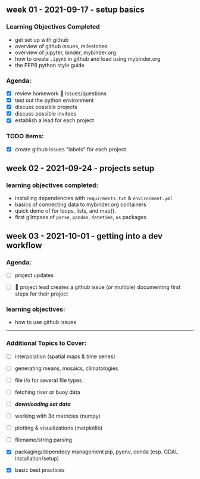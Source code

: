 ## week 01 - 2021-09-17 - setup basics

### Learning Objectives Completed
* get set up with github
* overview of github issues, milestones
* overview of jupyter, binder, mybinder.org
* how to create `.ipynb` in github and load using mybinder.org
* the PEP8 python style guide

### Agenda:
* [X] review homework :book: issues/questions
* [X] test out the python environment
* [X] discuss possible projects
* [X] discuss possible invitees
* [X] establish a lead for each project

### TODO items:
* [X] create github issues "labels" for each project

## week 02 - 2021-09-24 - projects setup
### learning objectives completed:
* installing dependencies with `requirments.txt` & `environment.yml`
* basics of connecting data to mybinder.org containers
* quick demo of for loops, lists, and map().
* first glimpses of `parse`, `pandas`, `datetime`, `os` packages


## week 03 - 2021-10-01 - getting into a dev workflow

### Agenda:
* [ ] project updates
* [ ] :book: project lead creates a github issue (or multiple) documenting first steps for their project 


### learning objectives:
* how to use github issues


-----------------------------------------------------------------------------------

### Additional Topics to Cover:
* [ ] interpolation (spatial maps & time series)
* [ ] generating means, mosaics, climatologies
* [ ] file i/o for several file types
* [ ] fetching river or buoy data 
* [ ] ***downloading sat data***
* [ ] working with 3d matricies (numpy)
* [ ] plotting & visualizations (matplotlib)
* [ ] filename/string parsing
* [x] packaging/dependecy management pip, pyenv, conda (esp. GDAL installation/setup)
* [x] basic best practices

